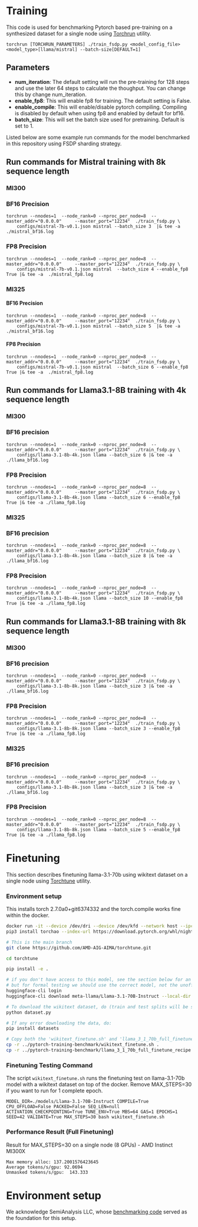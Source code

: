 # Training
This code is used for benchmarking Pytorch based pre-training on a synthesized dataset for a single node using [Torchrun](https://pytorch.org/docs/stable/elastic/run.html) utility.

```
torchrun [TORCHRUN_PARAMETERS] ./train_fsdp.py <model_config_file> <model_type>[llama/mistral] --batch-size[DEFAULT=1]
```

## Parameters
* **num_iteration**:
The default setting will run the pre-training for 128 steps and use the later 64 steps to calculate the thoughput. You can change this by change num_iteration.
* **enable_fp8**:
This will enable fp8 for training. The default setting is False.
* **enable_compile**:
This will enable/disable pytorch compiling. Compiling is disabled by default when using fp8 and enabled by default for bf16.
* **batch_size**:
This will set the batch size used for pretraining. Default is set to 1. 

Listed below are some example run commands for the model benchmarked in this repository using FSDP sharding strategy.

## Run commands for Mistral training with 8k sequence length
### MI300
### BF16 Precision
```
torchrun --nnodes=1  --node_rank=0 --nproc_per_node=8  --master_addr="0.0.0.0"     --master_port="12234"  ./train_fsdp.py \
    configs/mistral-7b-v0.1.json mistral --batch_size 3  |& tee -a ./mistral_bf16.log
```
### FP8 Precision
```
torchrun --nnodes=1  --node_rank=0 --nproc_per_node=8  --master_addr="0.0.0.0"     --master_port="12234"  ./train_fsdp.py \
    configs/mistral-7b-v0.1.json mistral  --batch_size 4 --enable_fp8 True |& tee -a  ./mistral_fp8.log
```
### MI325
#### BF16 Precision
```
torchrun --nnodes=1  --node_rank=0 --nproc_per_node=8  --master_addr="0.0.0.0"     --master_port="12234"  ./train_fsdp.py \
    configs/mistral-7b-v0.1.json mistral --batch_size 5  |& tee -a ./mistral_bf16.log
```
#### FP8 Precision
```
torchrun --nnodes=1  --node_rank=0 --nproc_per_node=8  --master_addr="0.0.0.0"     --master_port="12234"  ./train_fsdp.py \
    configs/mistral-7b-v0.1.json mistral  --batch_size 6 --enable_fp8 True |& tee -a  ./mistral_fp8.log
```
## Run commands for Llama3.1-8B training with 4k sequence length
### MI300
### BF16 precision
```
torchrun --nnodes=1  --node_rank=0 --nproc_per_node=8  --master_addr="0.0.0.0"     --master_port="12234"  ./train_fsdp.py \
    configs/llama-3.1-8b-4k.json llama --batch_size 6 |& tee -a ./llama_bf16.log
```
### FP8 Precision
```
torchrun --nnodes=1  --node_rank=0 --nproc_per_node=8  --master_addr="0.0.0.0"     --master_port="12234"  ./train_fsdp.py \
    configs/llama-3.1-8b-4k.json llama --batch_size 6 --enable_fp8 True |& tee -a ./llama_fp8.log
```
### MI325
### BF16 precision
```
torchrun --nnodes=1  --node_rank=0 --nproc_per_node=8  --master_addr="0.0.0.0"     --master_port="12234"  ./train_fsdp.py \
    configs/llama-3.1-8b-4k.json llama --batch_size 8 |& tee -a ./llama_bf16.log
```
### FP8 Precision
```
torchrun --nnodes=1  --node_rank=0 --nproc_per_node=8  --master_addr="0.0.0.0"     --master_port="12234"  ./train_fsdp.py \
    configs/llama-3.1-8b-4k.json llama --batch_size 10 --enable_fp8 True |& tee -a ./llama_fp8.log
```
## Run commands for Llama3.1-8B training with 8k sequence length
### MI300
### BF16 precision
```
torchrun --nnodes=1  --node_rank=0 --nproc_per_node=8  --master_addr="0.0.0.0"     --master_port="12234"  ./train_fsdp.py \
    configs/llama-3.1-8b-8k.json llama --batch_size 3 |& tee -a ./llama_bf16.log
```
### FP8 Precision
```
torchrun --nnodes=1  --node_rank=0 --nproc_per_node=8  --master_addr="0.0.0.0"     --master_port="12234"  ./train_fsdp.py \
    configs/llama-3.1-8b-8k.json llama --batch_size 3 --enable_fp8 True |& tee -a ./llama_fp8.log
```
### MI325
### BF16 precision
```
torchrun --nnodes=1  --node_rank=0 --nproc_per_node=8  --master_addr="0.0.0.0"     --master_port="12234"  ./train_fsdp.py \
    configs/llama-3.1-8b-8k.json llama --batch_size 3 |& tee -a ./llama_bf16.log
```
### FP8 Precision
```
torchrun --nnodes=1  --node_rank=0 --nproc_per_node=8  --master_addr="0.0.0.0"     --master_port="12234"  ./train_fsdp.py \
    configs/llama-3.1-8b-8k.json llama --batch_size 5 --enable_fp8 True |& tee -a ./llama_fp8.log
```
# Finetuning
This section describes finetuning llama-3.1-70b using wikitext dataset on a single node using [Torchtune](https://github.com/AMD-AIG-AIMA/torchtune-private) utility.

### Environment setup

This installs torch 2.7.0a0+git6374332 and the torch.compile works fine within the docker.

```bash
docker run -it --device /dev/dri --device /dev/kfd --network host --ipc host --group-add video --cap-add SYS_PTRACE --security-opt seccomp=unconfined --privileged    -v  $HOME/.ssh:/root/.ssh  -v /home/amd:/home/amd --shm-size 128G --name YOUR_NAME_HERE rocm/pytorch-training-private:20250207
pip3 install torchao --index-url https://download.pytorch.org/whl/nightly/rocm6.3

# This is the main branch
git clone https://github.com/AMD-AIG-AIMA/torchtune.git

cd torchtune

pip install -e .

# if you don't have access to this model, see the section below for an alternative source.
# but for formal testing we should use the correct model, not the unofficial mirror.
huggingface-cli login
huggingface-cli download meta-llama/Llama-3.1-70B-Instruct --local-dir ./models/Llama-3.1-70B-Instruct --exclude 'original/*.pth'

# To download the wikitext dataset, do (train and test splits will be saved):
python dataset.py

# If any error downloading the data, do:
pip install datasets

# Copy both the 'wikitext_finetune.sh' and 'llama_3_1_70b_full_finetune_recipe.yaml' into the torchtune directory
cp -r ../pytorch-training-benchmark/wikitext_finetune.sh .
cp -r ../pytorch-training-benchmark/llama_3_1_70b_full_finetune_recipe.yaml .
```

### Finetuning Testing Command
The script `wikitext_finetune.sh` runs the finetuning test on llama-3.1-70b model with a wikitext dataset on top of the docker. Remove MAX_STEPS=30 if you want to run for 1 complete epoch.
```
MODEL_DIR=./models/Llama-3.1-70B-Instruct COMPILE=True CPU_OFFLOAD=False PACKED=False SEQ_LEN=null ACTIVATION_CHECKPOINTING=True TUNE_ENV=True MBS=64 GAS=1 EPOCHS=1 SEED=42 VALIDATE=True MAX_STEPS=30 bash wikitext_finetune.sh
```

### Performance Result (Full Finetuning)
Result for MAX_STEPS=30 on a single node (8 GPUs) - AMD Instinct MI300X
```
Max memory alloc: 137.2001576423645
Average tokens/s/gpu: 92.0694
Unmasked tokens/s/gpu:  143.333
```

# Environment setup
We acknowledge SemiAnalysis LLC, whose [benchmarking code](https://hub.docker.com/r/semianalysiswork/single-amd-vip-nov-25) served as the foundation for this setup.
